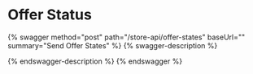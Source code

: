 # Offer Status

{% swagger method="post" path="/store-api/offer-states" baseUrl="" summary="Send Offer States" %}
{% swagger-description %}

{% endswagger-description %}
{% endswagger %}
